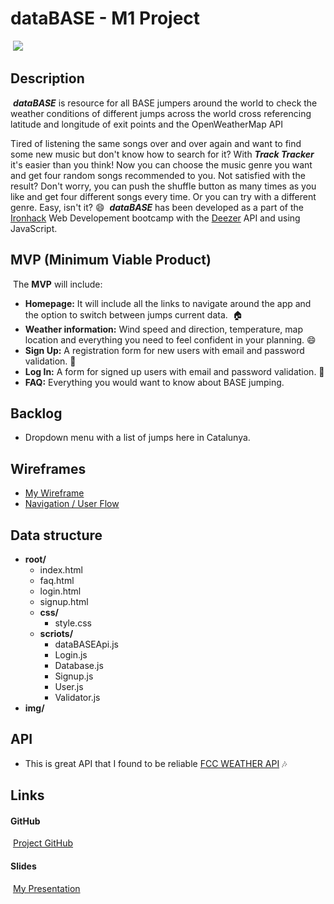 # dataBASE - M1 Project
​
![](https://res.cloudinary.com/dbggt3o28/image/upload/v1604589044/dataBASELogo_zryvo1.png)
​
​
## Description
​
***dataBASE*** is resource for all BASE jumpers around the world to check the weather conditions of different jumps across the world cross referencing latitude and longitude of exit points and the OpenWeatherMap API

Tired of listening the same songs over and over again and want to find some new music but don't know how to search for it? With ***Track Tracker*** it's easier than you think! Now you can choose the music genre you want and get four random songs recommended to you. Not satisfied with the result? Don't worry, you can push the shuffle button as many times as you like and get four different songs every time. Or you can try with a different genre. Easy, isn't it? :smile:
​
​
***dataBASE*** has been developed as a part of the [Ironhack](https://www.ironhack.com/es/desarrollo-web/barcelona?utm_source=google-sea&utm_medium=cpc&utm_campaign=BCN_app_campus_brand_GA_ES&utm_term={keywords}&gclid=Cj0KCQjwo6D4BRDgARIsAA6uN19LKsx0pvTH-iUz-RfrGakzau9RGdhJaixWuX32X92njICzz66RYbAaAncuEALw_wcB) Web Developement bootcamp with the [Deezer](https://fcc-weather-api.glitch.me/) API and using JavaScript.
​
## MVP (Minimum Viable Product)
​
The **MVP** will include:
​
- **Homepage:** It will include all the links to navigate around the app and the option to switch between jumps current data.  :house:
- **Weather information:** Wind speed and direction, temperature, map location and everything you need to feel confident in your planning. :smile:
- **Sign Up:** A registration form for new users with email and password validation. :wave:
- **Log In:** A form for signed up users with email and password validation. :key:
- **FAQ:** Everything you would want to know about BASE jumping.
​
## Backlog
- Dropdown menu with a list of jumps here in Catalunya.

  
## Wireframes
- [My Wireframe](https://drive.google.com/file/d/1IyfzHvOrcgdNjPtlPb2Lvv9oifkwPITc/view?usp=sharing)
- [Navigation / User Flow](https://drive.google.com/file/d/12K_FsgXLORPBLkXAlIjAHSUQFFXbL3KF/view?usp=sharing)
​
## Data structure
- **root/**
  - index.html
  - faq.html
  - login.html
  - signup.html
  - **css/**
    - style.css
  - **scriots/**
    - dataBASEApi.js
    - Login.js
    - Database.js
    - Signup.js
    - User.js
    - Validator.js
- **img/**
  ​
## API
- This is great API that I found to be reliable [FCC WEATHER API](https://fcc-weather-api.glitch.me/) :notes:
​
## Links

#### GitHub
​
[Project GitHub](https://github.com/EcaCosca/dataBASE)
​
#### Slides
​
[My Presentation](https://docs.google.com/presentation/d/1KT2P4XykyYPUc7ArKrlAneRLcnWN52bWw253Sc5fJxM/edit?usp=sharing)
